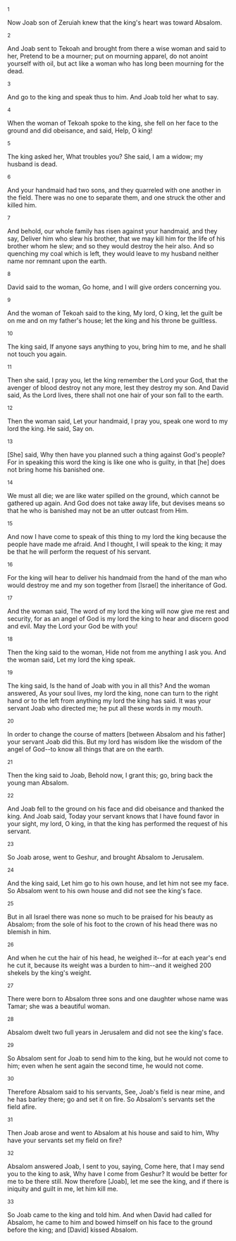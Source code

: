 <sup>1</sup> 

Now Joab son of Zeruiah knew that the king's heart was toward Absalom. 

<sup>2</sup> 

And Joab sent to Tekoah and brought from there a wise woman and said to her, Pretend to be a mourner; put on mourning apparel, do not anoint yourself with oil, but act like a woman who has long been mourning for the dead. 

<sup>3</sup> 

And go to the king and speak thus to him. And Joab told her what to say. 

<sup>4</sup> 

When the woman of Tekoah spoke to the king, she fell on her face to the ground and did obeisance, and said, Help, O king! 

<sup>5</sup> 

The king asked her, What troubles you? She said, I am a widow; my husband is dead. 

<sup>6</sup> 

And your handmaid had two sons, and they quarreled with one another in the field. There was no one to separate them, and one struck the other and killed him. 

<sup>7</sup> 

And behold, our whole family has risen against your handmaid, and they say, Deliver him who slew his brother, that we may kill him for the life of his brother whom he slew; and so they would destroy the heir also. And so quenching my coal which is left, they would leave to my husband neither name nor remnant upon the earth. 

<sup>8</sup> 

David said to the woman, Go home, and I will give orders concerning you. 

<sup>9</sup> 

And the woman of Tekoah said to the king, My lord, O king, let the guilt be on me and on my father's house; let the king and his throne be guiltless. 

<sup>10</sup> 

The king said, If anyone says anything to you, bring him to me, and he shall not touch you again. 

<sup>11</sup> 

Then she said, I pray you, let the king remember the Lord your God, that the avenger of blood destroy not any more, lest they destroy my son. And David said, As the Lord lives, there shall not one hair of your son fall to the earth. 

<sup>12</sup> 

Then the woman said, Let your handmaid, I pray you, speak one word to my lord the king. He said, Say on. 

<sup>13</sup> 

[She] said, Why then have you planned such a thing against God's people? For in speaking this word the king is like one who is guilty, in that [he] does not bring home his banished one. 

<sup>14</sup> 

We must all die; we are like water spilled on the ground, which cannot be gathered up again. And God does not take away life, but devises means so that he who is banished may not be an utter outcast from Him. 

<sup>15</sup> 

And now I have come to speak of this thing to my lord the king because the people have made me afraid. And I thought, I will speak to the king; it may be that he will perform the request of his servant. 

<sup>16</sup> 

For the king will hear to deliver his handmaid from the hand of the man who would destroy me and my son together from [Israel] the inheritance of God. 

<sup>17</sup> 

And the woman said, The word of my lord the king will now give me rest and security, for as an angel of God is my lord the king to hear and discern good and evil. May the Lord your God be with you! 

<sup>18</sup> 

Then the king said to the woman, Hide not from me anything I ask you. And the woman said, Let my lord the king speak. 

<sup>19</sup> 

The king said, Is the hand of Joab with you in all this? And the woman answered, As your soul lives, my lord the king, none can turn to the right hand or to the left from anything my lord the king has said. It was your servant Joab who directed me; he put all these words in my mouth. 

<sup>20</sup> 

In order to change the course of matters [between Absalom and his father] your servant Joab did this. But my lord has wisdom like the wisdom of the angel of God--to know all things that are on the earth. 

<sup>21</sup> 

Then the king said to Joab, Behold now, I grant this; go, bring back the young man Absalom. 

<sup>22</sup> 

And Joab fell to the ground on his face and did obeisance and thanked the king. And Joab said, Today your servant knows that I have found favor in your sight, my lord, O king, in that the king has performed the request of his servant. 

<sup>23</sup> 

So Joab arose, went to Geshur, and brought Absalom to Jerusalem. 

<sup>24</sup> 

And the king said, Let him go to his own house, and let him not see my face. So Absalom went to his own house and did not see the king's face. 

<sup>25</sup> 

But in all Israel there was none so much to be praised for his beauty as Absalom; from the sole of his foot to the crown of his head there was no blemish in him. 

<sup>26</sup> 

And when he cut the hair of his head, he weighed it--for at each year's end he cut it, because its weight was a burden to him--and it weighed 200 shekels by the king's weight. 

<sup>27</sup> 

There were born to Absalom three sons and one daughter whose name was Tamar; she was a beautiful woman. 

<sup>28</sup> 

Absalom dwelt two full years in Jerusalem and did not see the king's face. 

<sup>29</sup> 

So Absalom sent for Joab to send him to the king, but he would not come to him; even when he sent again the second time, he would not come. 

<sup>30</sup> 

Therefore Absalom said to his servants, See, Joab's field is near mine, and he has barley there; go and set it on fire. So Absalom's servants set the field afire. 

<sup>31</sup> 

Then Joab arose and went to Absalom at his house and said to him, Why have your servants set my field on fire? 

<sup>32</sup> 

Absalom answered Joab, I sent to you, saying, Come here, that I may send you to the king to ask, Why have I come from Geshur? It would be better for me to be there still. Now therefore [Joab], let me see the king, and if there is iniquity and guilt in me, let him kill me. 

<sup>33</sup> 

So Joab came to the king and told him. And when David had called for Absalom, he came to him and bowed himself on his face to the ground before the king; and [David] kissed Absalom.